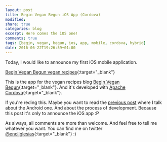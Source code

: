 ```yaml
---
layout: post
title: Begin Vegan Begun iOS App (Cordova)
modified:
share: true
categories: blog 
excerpt: Here comes the iOS one!
comments: true
tags: [begin, vegan, begun, ios, app, mobile, cordova, hybrid]
date: 2016-06-22T19:26:59+01:00
---
```


Today, I would like to announce my first iOS mobile application.

[Begin Vegan Begun vegan recipes](https://itunes.apple.com/es/app/begin-vegan-begun-recetas/id1090760348){:target="_blank"}

This is the app for the vegan recipes blog [Begin Vegan Begun](http://beginveganbegun.es/){:target="_blank"}. And it's developed with [Apache Cordova](https://cordova.apache.org/){:target="_blank"}.

If you're reding this. Maybe you want to read the [previous post](/blog/begin-vegan-begun-android-app/) where I talk about the Android one. And about the process of development. Because this post it's only to announce the iOS app :P

As always, all comments are more than welcome. And feel free to tell me whatever you want. You can find me on twitter [@enoliglesias](https://twitter.com/enoliglesias){:target="_blank"} :)



